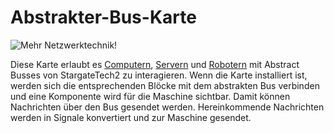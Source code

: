 # Abstrakter-Bus-Karte

![Mehr Netzwerktechnik!](oredict:oc:abstractBusCard)

Diese Karte erlaubt es [Computern](../general/computer.md), [Servern](server1.md) und [Robotern](../block/robot.md) mit Abstract Busses von StargateTech2 zu interagieren. Wenn die Karte installiert ist, werden sich die entsprechenden Blöcke mit dem abstrakten Bus verbinden und eine Komponente wird für die Maschine sichtbar. Damit können Nachrichten über den Bus gesendet werden. Hereinkommende Nachrichten werden in Signale konvertiert und zur Maschine gesendet.

